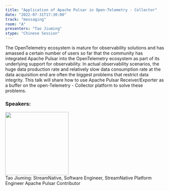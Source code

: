 ```yaml
---
title: "Application of Apache Pulsar in Open-Telemetry - Collector"
date: "2022-07-31T17:30:00"
track: "messaging"
room: "A"
presenters: "Tao Jiuming"
stype: "Chinese Session"
---
```

The OpenTelemetry ecosystem is mature for observability solutions and has amassed a certain number of users so far that the community has integrated Apache Pulsar into the OpenTelemetry ecosystem as part of its underlying support for observability. In actual observability scenarios, the huge data production rate and relatively slow data consumption rate at the data acquisition end are often the biggest problems that restrict data integrity. This talk will share how to use Apache Pulsar Receiver/Exporter as a buffer on the open-Telemetry - Collector platform to solve these problems.
 ### Speakers: 
 <img src="images/speaker/1250.png" width="200" /><br>Tao Jiuming: StreamNative, Software Engineer, StreamNative Platform Engineer
Apache Pulsar Contributor

 